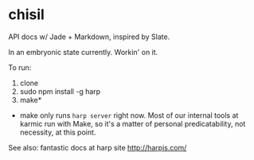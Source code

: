 # chisil
API docs w/ Jade + Markdown, inspired by Slate.

In an embryonic state currently. Workin' on it.

To run:

1. clone
2. sudo npm install -g harp
3. make*

 * make only runs `harp server` right now. Most of our internal tools at karmic run with Make, so it's a matter of personal predicatability, not necessity, at this point.

See also: fantastic docs at harp site http://harpjs.com/